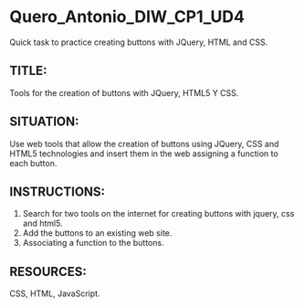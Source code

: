 # Quero_Antonio_DIW_CP1_UD4
Quick task to practice creating buttons with JQuery, HTML and CSS.


## TITLE:

Tools for the creation of buttons with JQuery, HTML5 Y CSS.

## SITUATION:

Use web tools that allow the creation of buttons using JQuery, CSS and HTML5 technologies and insert them in the web assigning a function to each button.

## INSTRUCTIONS:

1) Search for two tools on the internet for creating buttons with jquery, css and html5.
2) Add the buttons to an existing web site.
3) Associating a function to the buttons.

## RESOURCES:

CSS, HTML, JavaScript.
